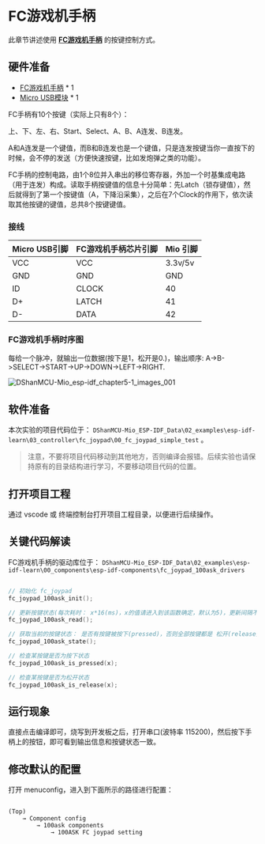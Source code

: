 
# FC游戏机手柄

此章节讲述使用 **[FC游戏机手柄](https://item.taobao.com/item.htm?id=683875901407)** 的按键控制方式。

## 硬件准备

- [FC游戏机手柄](https://item.taobao.com/item.htm?id=683875901407)    * 1
- [Micro USB模块](https://item.taobao.com/item.htm?id=683875901407)  * 1

FC手柄有10个按键（实际上只有8个）：

上、下、左、右、Start、Select、A、B、A连发、B连发。

A和A连发是一个键值，而B和B连发也是一个键值，只是连发按键当你一直按下的时候，会不停的发送（方便快速按键，比如发炮弹之类的功能）。

FC手柄的控制电路，由1个8位并入串出的移位寄存器，外加一个时基集成电路（用于连发）构成。读取手柄按键值的信息十分简单：先Latch（锁存键值），然后就得到了第一个按键值（A，下降沿采集），之后在7个Clock的作用下，依次读取其他按键的键值，总共8个按键键值。

### 接线

| Micro USB引脚 | FC游戏机手柄芯片引脚 | Mio 引脚 |
| :--- | :--- | :--- |
| VCC | VCC | 3.3v/5v|
| GND | GND | GND|
| ID | CLOCK | 40 |
| D+ | LATCH | 41 |
| D- | DATA | 42 |


### FC游戏机手柄时序图

每给一个脉冲，就输出一位数据(按下是1，松开是0.)，输出顺序:
A->B->SELECT->START->UP->DOWN->LEFT->RIGHT.

![DShanMCU-Mio_esp-idf_chapter5-1_images_001](https://photos.100ask.net/esp32-docs/DShanMCU-Mio/ESP-IDF/chapter5/DShanMCU-Mio_esp-idf_chapter5-1_images_001.jpg)


## 软件准备

本次实验的项目代码位于： `DShanMCU-Mio_ESP-IDF_Data\02_examples\esp-idf-learn\03_controller\fc_joypad\00_fc_joypad_simple_test` 。

> 注意，不要将项目代码移动到其他地方，否则编译会报错。后续实验也请保持原有的目录结构进行学习，不要移动项目代码的位置。


## 打开项目工程

通过 vscode 或 终端控制台打开项目工程目录，以便进行后续操作。

## 关键代码解读

FC游戏机手柄的驱动库位于： `DShanMCU-Mio_ESP-IDF_Data\02_examples\esp-idf-learn\00_components\esp-idf-components\fc_joypad_100ask_drivers`

```c

// 初始化 fc_joypad
fc_joypad_100ask_init();

// 更新按键状态(每次耗时： x*16(ms)，x的值请进入到该函数确定，默认为5)，更新间隔不可太长，因为会影响体验；也不可没有延时，因为会导致其他任务无法正常执行
fc_joypad_100ask_read();

// 获取当前的按键状态： 是否有按键被按下(pressed)，否则全部按键都是 松开(release) 状态
fc_joypad_100ask_state();

// 检查某按键是否为按下状态
fc_joypad_100ask_is_pressed(x);

// 检查某按键是否为松开状态
fc_joypad_100ask_is_release(x);

```

## 运行现象

直接点击编译即可，烧写到开发板之后，打开串口(波特率 115200)，然后按下手柄上的按钮，即可看到输出信息和按键状态一致。

## 修改默认的配置

打开 menuconfig，进入到下面所示的路径进行配置：

```shell

(Top) 
    → Component config 
        → 100ask components 
            → 100ASK FC joypad setting
```
